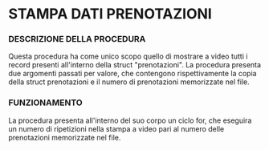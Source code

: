 # STAMPA DATI PRENOTAZIONI
### DESCRIZIONE DELLA PROCEDURA 
Questa procedura ha come unico scopo quello di mostrare a video tutti i record presenti all'interno della 
struct "prenotazioni".
La procedura presenta due argomenti passati per valore, che contengono rispettivamente la copia della struct
prenotazioni e il numero di prenotazioni memorizzate nel file.

###  FUNZIONAMENTO
La procedura presenta all'interno del suo corpo un ciclo for, che eseguira un numero di ripetizioni nella 
stampa a video pari al numero delle prenotazioni memorizzate nel file.